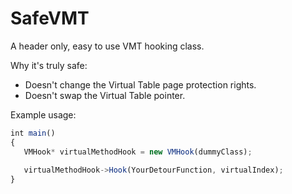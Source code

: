 # SafeVMT
A header only, easy to use VMT hooking class.

Why it's truly safe:
- Doesn't change the Virtual Table page protection rights.
- Doesn't swap the Virtual Table pointer.

Example usage:

```javascript
int main()
{
   VMHook* virtualMethodHook = new VMHook(dummyClass);
   
   virtualMethodHook->Hook(YourDetourFunction, virtualIndex);
}
```
